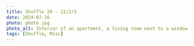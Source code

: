 ```yaml
---
title: Shuffle 29 - 12/2/3
date: 2024-07-16
photo: photo.jpg
photo_alt: Interior of an apartment, a living room next to a window
tags: [Shuffle, Misc]
---
```

